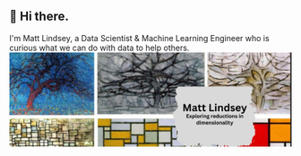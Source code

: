 ## 👋 Hi there. 
I'm Matt Lindsey, a Data Scientist & Machine Learning Engineer who is curious what we can do with data to help others.
![Alt text](https://github.com/bcomeyes/bcomeyes/blob/main/bcomeyes/images/linkedinbanner.png)


<!--
**bcomeyes/bcomeyes** is a ✨ _special_ ✨ repository because its `README.md` (this file) appears on your GitHub profile.

Here are some ideas to get you started:

- 🔭 I’m currently working on ...
- 🌱 I’m currently learning ...
- 👯 I’m looking to collaborate on ...
- 🤔 I’m looking for help with ...
- 💬 Ask me about ...
- 📫 How to reach me: ...
- 😄 Pronouns: ...
- ⚡ Fun fact: ...
-->
